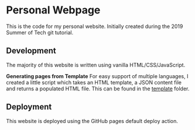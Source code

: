# Personal Webpage

This is the code for my personal website. Initially created  during the 2019 Summer of Tech git tutorial. 

## Development

The majority of this website is written using vanilla HTML/CSS/JavaScript.

**Generating pages from Template**
For easy support of multiple languages, I created a little script which takes an HTML 
template, a JSON content file and returns a populated HTML file. This can be found in 
the [template](./template/) folder.

## Deployment

This website is deployed using the GitHub pages default deploy action.
